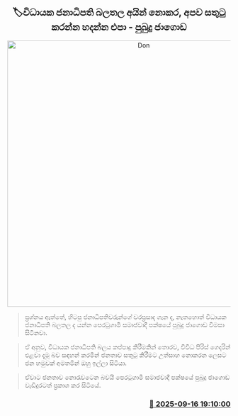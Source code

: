 <p align='center'><b><h2 align='center' title='Don't try to please us without removing the powers of the Executive President - Pubudu Jagoda'>🏷විධායක ජනාධිපති බලතල අයින් නොකර, අපව සතුටු කරන්න හදන්න එපා - පුබුදු ජාගොඩ</h2></b></p>
<p align='center'><img src='https://helakuru.sgp1.cdn.digitaloceanspaces.com/esana/images/lib/pubudu-jagoda.jpg' width='600' alt='Don't try to please us without removing the powers of the Executive President - Pubudu Jagoda'></p>

> ප්‍රශ්නය ඇත්තේ, හිටපු ජනාධිපතිවරුන්ගේ වරප්‍රසාද ගැන ද, නැතහොත් විධායක ජනාධිපති බලතල ද යන්න පෙරටුගාමී සමාජවාදී පක්ෂයේ පුබුදු ජාගොඩ විමසා සිටිනවා.

> ඒ අනුව, විධායක ජනාධිපති බලය කප්පාදු කිරීමකින් තොරව, විවිධ පිරිස් ගෙදරින් එළවා දැමූ බව සඳහන් කරමින් ජනතාව සතුටු කිරීමට උත්සාහ නොකරන ලෙසට ජන හමුවක් අමතමින් ඔහු ඉල්ලා සිටියා.

> ඒවාට ජනතාව නොරැවටෙන බවයි පෙරටුගාමී සමාජවාදී පක්ෂයේ පුබුදු ජාගොඩ වැඩිදුරටත් ප්‍රකාශ කර සිටියේ.



<h3 align='right'><a href='https://www.helakuru.lk/esana/p/113684/'>📅 2025-09-16 19:10:00</a></h3>
